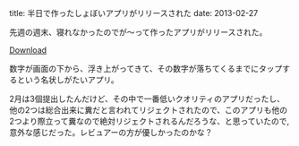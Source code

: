 title: 半日で作ったしょぼいアプリがリリースされた
date: 2013-02-27


先週の週末、寝れなかったのでが～って作ったアプリがリリースされた。

<a href="https://itunes.apple.com/us/app/ymnumber/id606031510?ls=1&mt=8">Download</a>

数字が画面の下から、浮き上がってきて、その数字が落ちてくるまでにタップするという名状しがたいアプリ。



2月は3個提出したんだけど、その中で一番低いクオリティのアプリだったし、他の2つは総合出来に糞だと言われてリジェクトされたので、このアプリも他の2つより際立って糞なので絶対リジェクトされるんだろうな、と思っていたので,意外な感じだった。レビュアーの方が優しかったのかな？







